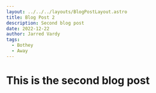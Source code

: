 ```yaml
---
layout: ../../../layouts/BlogPostLayout.astro
title: Blog Post 2
description: Second blog post
date: 2022-12-22
author: Jarred Vardy
tags:
  - Bothey
  - Away
---
```


# This is the second blog post
